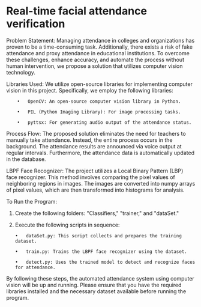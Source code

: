 # Real-time facial attendance verification


Problem Statement: Managing attendance in colleges and organizations has proven to be a time-consuming task. Additionally, there exists a risk of fake attendance and proxy attendance in educational institutions. To overcome these challenges, enhance accuracy, and automate the process without human intervention, we propose a solution that utilizes computer vision technology.

Libraries Used: We utilize open-source libraries for implementing computer vision in this project. Specifically, we employ the following libraries:

        •	OpenCV: An open-source computer vision library in Python.
        
        •	PIL (Python Imaging Library): For image processing tasks.
        
        •	pyttsx: For generating audio output of the attendance status.

Process Flow: The proposed solution eliminates the need for teachers to manually take attendance. Instead, the entire process occurs in the background. The attendance results are announced via voice output at regular intervals. Furthermore, the attendance data is automatically updated in the database.

LBPF Face Recognizer: The project utilizes a Local Binary Pattern (LBP) face recognizer. This method involves comparing the pixel values of neighboring regions in images. The images are converted into numpy arrays of pixel values, which are then transformed into histograms for analysis.

To Run the Program:
1.	Create the following folders: "Classifiers," "trainer," and "dataSet."
2.	Execute the following scripts in sequence:
   
        •	dataSet.py: This script collects and prepares the training dataset.
        
        •	train.py: Trains the LBPF face recognizer using the dataset.
        
        •	detect.py: Uses the trained model to detect and recognize faces for attendance.

By following these steps, the automated attendance system using computer vision will be up and running.
Please ensure that you have the required libraries installed and the necessary dataset available before running the program.
